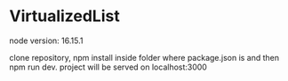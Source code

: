 # VirtualizedList

node version: 16.15.1

clone repository, npm install inside folder where package.json is and then npm run dev. project will be served on localhost:3000
